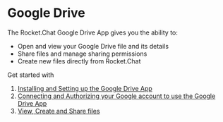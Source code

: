 # Google Drive

The Rocket.Chat Google Drive App gives you the ability to:

* Open and view your Google Drive file and its details
* Share files and manage sharing permissions
* Create new files directly from Rocket.Chat

Get started with

1. [Installing and Setting up the Google Drive App](google-drive-app-setup.md)
2. [Connecting and Authorizing your Google account to use the Google Drive App](authorize-and-connect-with-google-drive-app.md)
3. [View, Create and Share files](google-drive-app-file-actions.md)
